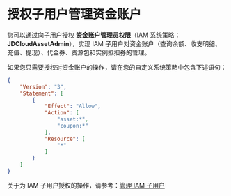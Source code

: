 # 授权子用户管理资金账户

您可以通过向子用户授权 **资金账户管理员权限**（IAM 系统策略：**JDCloudAssetAdmin**），实现 IAM 子用户对资金账户（查询余额、收支明细、充值、提现）、代金券、资源包和实例抵扣券的管理。

如果您只需要授权对资金账户的操作，请在您的自定义系统策略中包含下述语句：

```JSON
{
	"Version": "3",
	"Statement": [
		{
			"Effect": "Allow",
			"Action": [
				"asset:*",
				"coupon:*"
			],
			"Resource": [
				"*"
			]
		}
	]
}
```

关于为 IAM 子用户授权的操作，请参考：[管理 IAM 子用户](https://docs.jdcloud.com/cn/iam/manage-user)
